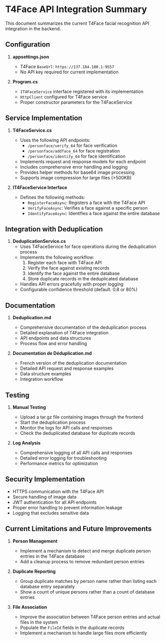 # T4Face API Integration Summary

This document summarizes the current T4Face facial recognition API integration in the backend.

## Configuration

1. **appsettings.json**

   - T4Face `BaseUrl`: `https://137.184.100.1:9557`
   - No API key required for current implementation

2. **Program.cs**
   - `IT4FaceService` interface registered with its implementation
   - `HttpClient` configured for T4Face service
   - Proper constructor parameters for the T4FaceService

## Service Implementation

1. **T4FaceService.cs**

   - Uses the following API endpoints:
     - `/personface/verify_64` for face verification
     - `/personface/addface_64` for face registration
     - `/personface/identify_64` for face identification
   - Implements request and response models for each endpoint
   - Includes comprehensive error handling and logging
   - Provides helper methods for base64 image processing
   - Supports image compression for large files (>500KB)

2. **IT4FaceService Interface**
   - Defines the following methods:
     - `RegisterFaceAsync`: Registers a face with the T4Face API
     - `VerifyFaceAsync`: Verifies a face against a specific person
     - `IdentifyFaceAsync`: Identifies a face against the entire database

## Integration with Deduplication

1. **DeduplicationService.cs**
   - Uses T4FaceService for face operations during the deduplication process
   - Implements the following workflow:
     1. Register each face with T4Face API
     2. Verify the face against existing records
     3. Identify the face against the entire database
     4. Store duplicate records in the deduplicated database
   - Handles API errors gracefully with proper logging
   - Configurable confidence threshold (default: 0.8 or 80%)

## Documentation

1. **Deduplication.md**

   - Comprehensive documentation of the deduplication process
   - Detailed explanation of T4Face integration
   - API endpoints and data structures
   - Process flow and error handling

2. **Documentation de Déduplication.md**
   - French version of the deduplication documentation
   - Detailed API request and response examples
   - Data structure examples
   - Integration workflow

## Testing

1. **Manual Testing**

   - Upload a tar.gz file containing images through the frontend
   - Start the deduplication process
   - Monitor the logs for API calls and responses
   - Check the deduplicated database for duplicate records

2. **Log Analysis**
   - Comprehensive logging of all API calls and responses
   - Detailed error logging for troubleshooting
   - Performance metrics for optimization

## Security Implementation

- HTTPS communication with the T4Face API
- Secure handling of image data
- JWT authentication for all API endpoints
- Proper error handling to prevent information leakage
- Logging that excludes sensitive data

## Current Limitations and Future Improvements

1. **Person Management**

   - Implement a mechanism to detect and merge duplicate person entries in the T4Face database
   - Add a cleanup process to remove redundant person entries

2. **Duplicate Reporting**

   - Group duplicate matches by person name rather than listing each database entry separately
   - Show a count of unique persons rather than a count of database entries

3. **File Association**
   - Improve the association between T4Face person entries and actual files in the system
   - Populate the `FileId` fields in the duplicate records
   - Implement a mechanism to handle large files more efficiently
